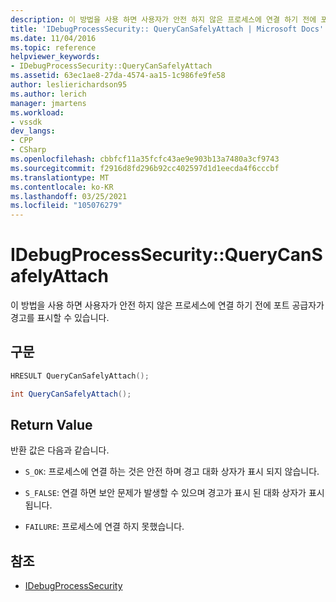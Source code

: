 ```yaml
---
description: 이 방법을 사용 하면 사용자가 안전 하지 않은 프로세스에 연결 하기 전에 포트 공급자가 경고를 표시할 수 있습니다.
title: 'IDebugProcessSecurity:: QueryCanSafelyAttach | Microsoft Docs'
ms.date: 11/04/2016
ms.topic: reference
helpviewer_keywords:
- IDebugProcessSecurity::QueryCanSafelyAttach
ms.assetid: 63ec1ae8-27da-4574-aa15-1c986fe9fe58
author: leslierichardson95
ms.author: lerich
manager: jmartens
ms.workload:
- vssdk
dev_langs:
- CPP
- CSharp
ms.openlocfilehash: cbbfcf11a35fcfc43ae9e903b13a7480a3cf9743
ms.sourcegitcommit: f2916d8fd296b92cc402597d1d1eecda4f6cccbf
ms.translationtype: MT
ms.contentlocale: ko-KR
ms.lasthandoff: 03/25/2021
ms.locfileid: "105076279"
---
```

# <a name="idebugprocesssecurityquerycansafelyattach"></a>IDebugProcessSecurity::QueryCanSafelyAttach
이 방법을 사용 하면 사용자가 안전 하지 않은 프로세스에 연결 하기 전에 포트 공급자가 경고를 표시할 수 있습니다.

## <a name="syntax"></a>구문

```cpp
HRESULT QueryCanSafelyAttach();
```

```csharp
int QueryCanSafelyAttach();
```

## <a name="return-value"></a>Return Value
 반환 값은 다음과 같습니다.

- `S_OK`: 프로세스에 연결 하는 것은 안전 하며 경고 대화 상자가 표시 되지 않습니다.

- `S_FALSE`: 연결 하면 보안 문제가 발생할 수 있으며 경고가 표시 된 대화 상자가 표시 됩니다.

- `FAILURE`: 프로세스에 연결 하지 못했습니다.

## <a name="see-also"></a>참조
- [IDebugProcessSecurity](../../../extensibility/debugger/reference/idebugprocesssecurity.md)

